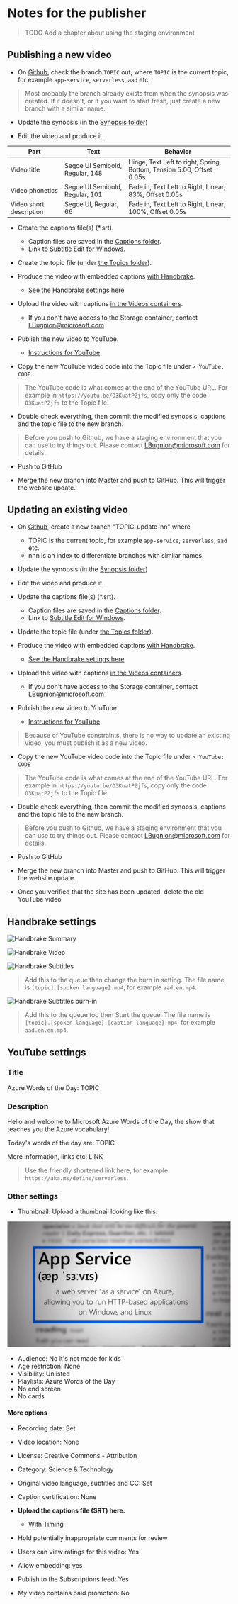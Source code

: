 # Notes for the publisher

> TODO Add a chapter about using the staging environment

## Publishing a new video

- On [Github](https://github.com/lbugnion/ms-glossary), check the branch `TOPIC` out, where `TOPIC` is the current topic, for example `app-service`, `serverless`, `aad` etc.

> Most probably the branch already exists from when the synopsis was created. If it doesn't, or if you want to start fresh, just create a new branch with a similar name.

- Update the synopsis (in the [Synopsis folder](../synopsis))

- Edit the video and produce it.

|Part|Text|Behavior|
|---------|---------|---------|
|Video title|Segoe UI Semibold, Regular, 148|Hinge, Text Left to right, Spring, Bottom, Tension 5.00, Offset 0.05s|
|Video phonetics|Segoe UI Semibold, Regular, 101|Fade in, Text Left to Right, Linear, 83%, Offset 0.05s|
|Video short description|Segoe UI, Regular, 66|Fade in, Text Left to Right, Linear, 100%, Offset 0.05s|

- Create the captions file(s) (*.srt).
  - Caption files are saved in the [Captions folder](../captions).
  - Link to [Subtitle Edit for Windows](https://www.nikse.dk/SubtitleEdit/).

- Create the topic file (under [the Topics folder](../topics/)).

- Produce the video with embedded captions [with Handbrake](https://handbrake.fr/).
  - [See the Handbrake settings here](#handbrake)

- Upload the video with captions [in the Videos containers](http://gslb.ch/462).
  - If you don't have access to the Storage container, contact LBugnion@microsoft.com

- Publish the new video to YouTube.
  - [Instructions for YouTube](#youtube)

- Copy the new YouTube video code into the Topic file under `> YouTube: CODE`

> The YouTube code is what comes at the end of the YouTube URL. For example in `https://youtu.be/O3KuatPZjfs`, copy only the code `O3KuatPZjfs` to the Topic file.

- Double check everything, then commit the modified synopsis, captions and the topic file to the new branch.

> Before you push to Github, we have a staging environment that you can use to try things out. Please contact LBugnion@microsoft.com for details.

- Push to GitHub

- Merge the new branch into Master and push to GitHub. This will trigger the website update.

## Updating an existing video

- On [Github](https://github.com/lbugnion/ms-glossary), create a new branch "TOPIC-update-nn" where
  - TOPIC is the current topic, for example `app-service`, `serverless`, `aad` etc.
  - nnn is an index to differentiate branches with similar names.

- Update the synopsis (in the [Synopsis folder](../synopsis))

- Edit the video and produce it.

- Update the captions file(s) (*.srt).
  - Caption files are saved in the [Captions folder](../captions).
  - Link to [Subtitle Edit for Windows](https://www.nikse.dk/SubtitleEdit/).

- Update the topic file (under [the Topics folder](../topics/)).

- Produce the video with embedded captions [with Handbrake](https://handbrake.fr/).
  - [See the Handbrake settings here](#handbrake)

- Upload the video with captions [in the Videos containers](http://gslb.ch/462).
  - If you don't have access to the Storage container, contact LBugnion@microsoft.com

- Publish the new video to YouTube.
  - [Instructions for YouTube](#youtube)

> Because of YouTube constraints, there is no way to update an existing video, you must publish it as a new video.

- Copy the new YouTube video code into the Topic file under `> YouTube: CODE`

> The YouTube code is what comes at the end of the YouTube URL. For example in `https://youtu.be/O3KuatPZjfs`, copy only the code `O3KuatPZjfs` to the Topic file.

- Double check everything, then commit the modified synopsis, captions and the topic file to the new branch.

> Before you push to Github, we have a staging environment that you can use to try things out. Please contact LBugnion@microsoft.com for details.

- Push to GitHub

- Merge the new branch into Master and push to GitHub. This will trigger the website update.

- Once you verified that the site has been updated, delete the old YouTube video

<a id="handbrake"></a>

## Handbrake settings

![Handbrake Summary](./images/2020-06-11_17-03-57.png)

![Handbrake Video](./images/2020-06-11_17-05-50.png)

![Handbrake Subtitles](./images/2020-06-11_17-07-21.png)

> Add this to the queue then change the burn in setting. The file name is `[topic].[spoken language].mp4`, for example `aad.en.mp4`.

![Handbrake Subtitles burn-in](./images/2020-06-11_17-08-48.png)

> Add this to the queue too then Start the queue. The file name is `[topic].[spoken language].[caption language].mp4`, for example `aad.en.en.mp4`.

<a id="youtube"></a>

## YouTube settings

### Title

Azure Words of the Day: TOPIC

### Description

Hello and welcome to Microsoft Azure Words of the Day, the show that teaches you the Azure vocabulary!

Today's words of the day are: TOPIC

More information, links etc:
LINK

> Use the friendly shortened link here, for example `https://aka.ms/define/serverless`.

### Other settings

- Thumbnail: Upload a thumbnail looking like this:

![YouTube thumbnail](images/YouTubeThumb.png)

- Audience: No it's not made for kids
- Age restriction: None
- Visibility: Unlisted
- Playlists: Azure Words of the Day
- No end screen
- No cards

#### More options

- Recording date: Set
- Video location: None
- License: Creative Commons - Attribution
- Category: Science & Technology
- Original video language, subtitles and CC: Set
- Caption certification: None

- **Upload the captions file (SRT) here.**
  - With Timing

- Hold potentially inappropriate comments for review
- Users can view ratings for this video: Yes
- Allow embedding: yes
- Publish to the Subscriptions feed: Yes
- My video contains paid promotion: No
